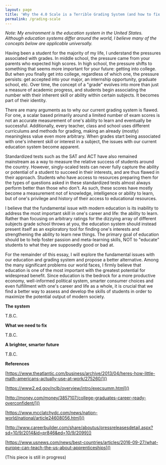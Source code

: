 ```yaml
---
layout: page
title: 'Why the 4.0 Scale is a Terrible Grading System (and how to fix it)'
permalink: /grading-scale
---
```


*Note: My environment is the education system in the United States. Although education systems differ around the world, I believe many of the concepts below are applicable universally.*


Having been a student for the majority of my life, I understand the pressures associated with grades. In middle school, the pressure came from your parents who expected high scores. In high school, the pressure shifts to something that seems more important for your future: getting into college. But when you finally get into college, regardless of which one, the pressure persists: get accepted into your major, an internship opportunity, graduate school, etc. Over time, the concept of a "grade" evolves into more than just a measure of academic progress, and students begin associating the number with their inherent skill or ability within certain subjects. It becomes part of their identity.

There are many arguments as to why our current grading system is flawed. For one, a scalar based primarily around a limited number of exam scores is not an accurate measurement of one's ability to learn and eventually be successful. Additionally, every teacher, class and school uses different curriculums and methods for grading, making an already (mostly) meaningless value even more arbitrary. When grades start being associated with one's inherent skill or interest in a subject, the issues with our current education system become apparent.

Standardized tests such as the SAT and ACT have also remained mainstream as a way to measure the relative success of students around the country. However, singly-scaled tests can never fully capture the ability or potential of a student to succeed in their interests, and are thus flawed in their approach. Students who have access to resources preparing them for the types of questions asked in these standardized tests almost always perform better than those who don't. As such, these scores have mostly become a measurement not of knowledge, intelligence or ability to learn, but of one's privilege and history of their access to educational resources.

I believe that the fundamental issue with modern education is its inability to address the most important skill in one's career and life: the ability to learn. Rather than focusing on arbitrary ratings for the dizzying array of different subjects grade school throws at you, the education system should instead present itself as an exploratory tool for finding one's interests and strengthening the ability to learn new things. The primary goal of education should be to help foster passion and meta-learning skills, NOT to "educate" students to what they are supposedly good or bad at.

For the remainder of this essay, I will explore the fundamental issues with our education and grading system and propose a better alternative. Among the many significant problems our world faces, I firmly believe that education is one of the most important with the greatest potential for widespread benefit. Since education is the bedrock for a more productive economy, well-informed political system, smarter consumer choices and even fulfillment with one's career and life as a whole, it is crucial that we find a better way to assess and develop the skills of students in order to maximize the potential output of modern society.

**The system**

T.B.C.


**What we need to fix**

T.B.C.

**A brighter, smarter future**

T.B.C.

**References**


[https://www.theatlantic.com/business/archive/2013/04/heres-how-little-math-americans-actually-use-at-work/275260/]()

[https://www2.ed.gov/nclb/overview/intro/execsumm.html]()

[http://money.com/money/3857107/college-graduates-career-ready-overconfident/]()

[https://www.mcclatchydc.com/news/nation-world/national/article24608056.html]()

[http://www.careerbuilder.com/share/aboutus/pressreleasesdetail.aspx?sd=10/9/2014&id=pr846&ed=10/9/2099]()

[https://www.usnews.com/news/best-countries/articles/2016-09-27/what-europe-can-teach-the-us-about-apprenticeships]()

(This piece is still in progress)